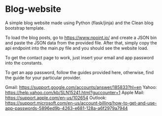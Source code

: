 # Blog-website
A simple blog website made using Python (flask/jinja) and the Clean blog bootstrap template.


To load the blog posts, go to https://www.npoint.io/ and create a JSON bin and paste the JSON data from the provided file. After that, simply copy the api endpoint into the main.py file and you should see the website load.

To get the contact page to work, just insert your email and app password into the constants.

To get an app password, follow the guides provided here, otherwise, find the guide for your particular provider.

Gmail: https://support.google.com/accounts/answer/185833?hl=en Yahoo: https://help.yahoo.com/kb/SLN15241.html?guccounter=1 Apple Mail: https://support.apple.com/en-us/102654 Outlook: https://support.microsoft.com/en-us/account-billing/how-to-get-and-use-app-passwords-5896ed9b-4263-e681-128a-a6f2979a7944


